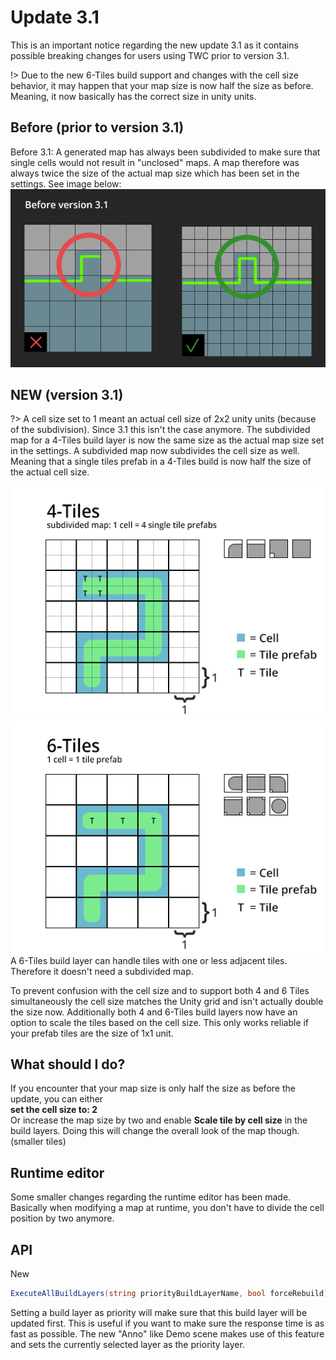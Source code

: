 # Update 3.1

This is an important notice regarding the new update 3.1 as it contains possible breaking changes for users using TWC prior to version 3.1.

!> Due to the new 6-Tiles build support and changes with the cell size behavior, it may happen that your map size is now half the size as before. Meaning, it now basically has the correct size in unity units.  
  
## Before (prior to version 3.1)  
Before 3.1: A generated map has always been subdivided to make sure that single cells would not result in "unclosed" maps. A map therefore was always twice the size of the actual map size which has been set in the settings. See image below:  
![old4Tiles](img/oldMapSubdivision.png)  

## NEW (version 3.1)
?> A cell size set to 1 meant an actual cell size of 2x2 unity units (because of the subdivision). Since 3.1 this isn't the case anymore. The subdivided map for a 4-Tiles build layer is now the same size as the actual map size set in the settings. A subdivided map now subdivides the cell size as well. Meaning that a single tiles prefab in a 4-Tiles build is now half the size of the actual cell size.  
  
![new4Tiles](img/new4Tiles.png)  
![new6Tiles](img/new6Tiles.png)   
A 6-Tiles build layer can handle tiles with one or less adjacent tiles. Therefore it doesn't need a subdivided map. 
  
To prevent confusion with the cell size and to support both 4 and 6 Tiles simultaneously the cell size matches the Unity grid and isn't actually double the size now. 
Additionally both 4 and 6-Tiles build layers now have an option to scale the tiles based on the cell size. This only works reliable if your prefab tiles are the size of 1x1 unit. 
  
## What should I do?  
If you encounter that your map size is only half the size as before the update, you can either  
**set the cell size to: 2**  
Or increase the map size by two and enable **Scale tile by cell size** in the build layers. 
Doing this will change the overall look of the map though. (smaller tiles)

  
## Runtime editor  
Some smaller changes regarding the runtime editor has been made. Basically when modifying a map at runtime, you don't have to divide the cell position by two anymore. 
  
## API  
New 
```csharp
ExecuteAllBuildLayers(string priorityBuildLayerName, bool forceRebuild)  
```  
Setting a build layer as priority will make sure that this build layer will be updated first. This is useful if you want to make sure the response time is as fast as possible. 
The new "Anno" like Demo scene makes use of this feature and sets the currently selected layer as the priority layer. 
